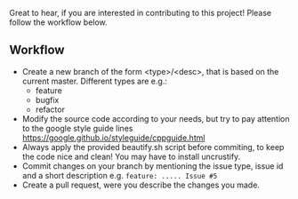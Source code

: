 Great to hear, if you are interested in contributing to this project! Please follow the workflow below.

## Workflow
- Create a new branch of the form \<type\>/\<desc\>, that is based on the current master. Different types are e.g.:
  - feature
  - bugfix
  - refactor
- Modify the source code according to your needs, but try to pay attention to the google style guide lines 
  https://google.github.io/styleguide/cppguide.html
- Always apply the provided beautify.sh script before commiting, to keep the code nice and clean! You may have to install uncrustify.
- Commit changes on your branch by mentioning the issue type, issue id and a short description e.g. 
  `feature: ..... Issue #5`
- Create a pull request, were you describe the changes you made.

